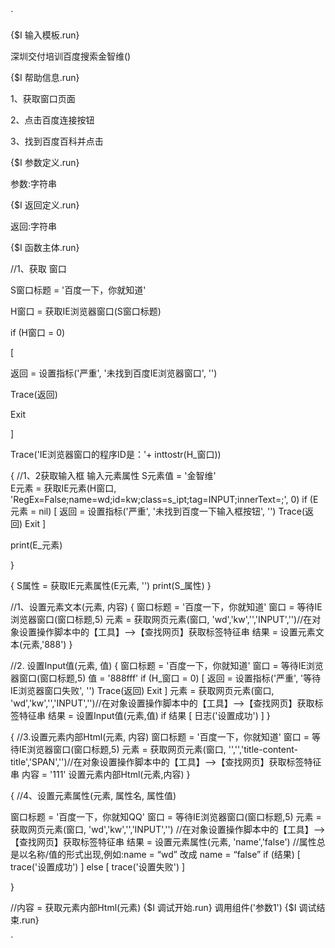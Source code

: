 `

{$I 输入模板.run}

深圳交付培训百度搜索金智维()

{$I 帮助信息.run}

1、获取窗口页面

2、点击百度连接按钮

3、找到百度百科并点击

{$I 参数定义.run}

参数:字符串

{$I 返回定义.run}

返回:字符串

{$I 函数主体.run}

//1、获取 窗口

S窗口标题 = '百度一下，你就知道'  


H窗口 = 获取IE浏览器窗口(S窗口标题)

if (H窗口 = 0)

[

  返回 = 设置指标('严重', '未找到百度IE浏览器窗口', '')

  Trace(返回)

  Exit

]

Trace('IE浏览器窗口的程序ID是：'+ inttostr(H_窗口))



  {
//1、2获取输入框 输入元素属性
S元素值 = '金智维'  
E元素 = 获取IE元素(H窗口, 'RegEx=False;name=wd;id=kw;class=s_ipt;tag=INPUT;innerText=;', 0)
if (E元素 = nil)
[
  返回 = 设置指标('严重', '未找到百度一下输入框按钮', '')
  Trace(返回)
  Exit
]

print(E_元素)

  }




{
S属性 = 获取IE元素属性(E元素, '')
print(S_属性)
  }


//1、设置元素文本(元素, 内容)
{
窗口标题 = '百度一下，你就知道' 
窗口 = 等待IE浏览器窗口(窗口标题,5)
元素 = 获取网页元素(窗口, 'wd','kw','','INPUT','')//在对象设置操作脚本中的【工具】-->【查找网页】获取标签特征串
结果 = 设置元素文本(元素,'888')
}


//2. 设置Input值(元素, 值)
{
窗口标题 = '百度一下，你就知道' 
窗口 = 等待IE浏览器窗口(窗口标题,5)
值 = '888fff'
if (H_窗口 = 0)
[
  返回 = 设置指标('严重', '等待IE浏览器窗口失败', '')
  Trace(返回)
  Exit
]
元素 = 获取网页元素(窗口, 'wd','kw','','INPUT','')//在对象设置操作脚本中的【工具】-->【查找网页】获取标签特征串
结果 = 设置Input值(元素,值)
if 结果
[
  日志('设置成功')
]
}


{
//3.设置元素内部Html(元素, 内容)
窗口标题 = '百度一下，你就知道' 
窗口 = 等待IE浏览器窗口(窗口标题,5)
元素 = 获取网页元素(窗口, '','','title-content-title','SPAN','')//在对象设置操作脚本中的【工具】-->【查找网页】获取标签特征串
内容 = '111'
设置元素内部Html(元素,内容)
}



{
//4、设置元素属性(元素, 属性名, 属性值)

窗口标题 = '百度一下，你就知QQ' 
窗口 = 等待IE浏览器窗口(窗口标题,5)
元素 = 获取网页元素(窗口, 'wd','kw','','INPUT','')  //在对象设置操作脚本中的【工具】-->【查找网页】获取标签特征串
结果 = 设置元素属性(元素, 'name','false')  //属性总是以名称/值的形式出现,例如:name = “wd” 改成 name = “false”
if (结果)
[
  trace('设置成功')
] else
[
  trace('设置失败')
]


 }

 //内容 = 获取元素内部Html(元素)
{$I 调试开始.run}
调用组件('参数1')
{$I 调试结束.run}

`


